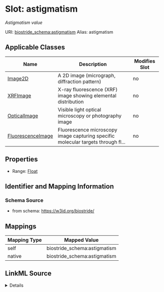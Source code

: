 

# Slot: astigmatism 


_Astigmatism value_





URI: [biostride_schema:astigmatism](https://w3id.org/biostride/schema/astigmatism)
Alias: astigmatism

<!-- no inheritance hierarchy -->





## Applicable Classes

| Name | Description | Modifies Slot |
| --- | --- | --- |
| [Image2D](Image2D.md) | A 2D image (micrograph, diffraction pattern) |  no  |
| [XRFImage](XRFImage.md) | X-ray fluorescence (XRF) image showing elemental distribution |  no  |
| [OpticalImage](OpticalImage.md) | Visible light optical microscopy or photography image |  no  |
| [FluorescenceImage](FluorescenceImage.md) | Fluorescence microscopy image capturing specific molecular targets through fl... |  no  |






## Properties

* Range: [Float](Float.md)




## Identifier and Mapping Information






### Schema Source


* from schema: https://w3id.org/biostride/




## Mappings

| Mapping Type | Mapped Value |
| ---  | ---  |
| self | biostride_schema:astigmatism |
| native | biostride_schema:astigmatism |




## LinkML Source

<details>
```yaml
name: astigmatism
description: Astigmatism value
from_schema: https://w3id.org/biostride/
rank: 1000
alias: astigmatism
owner: Image2D
domain_of:
- Image2D
range: float

```
</details>